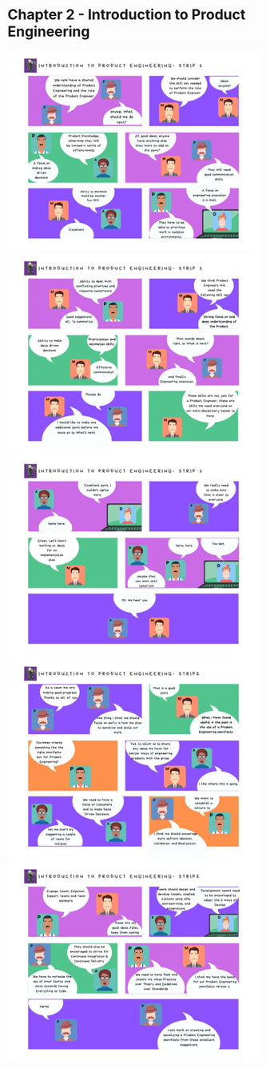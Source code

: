# Chapter 2 - Introduction to Product Engineering


![](assets/intro-pe-strip1-page1.jpg)
![](assets/intro-pe-strip1-page2.jpg)
![](assets/intro-pe-strip1-page3.jpg)
![](assets/intro-pe-strip2-page1.jpg)
![](assets/intro-pe-strip2-page2.jpg)